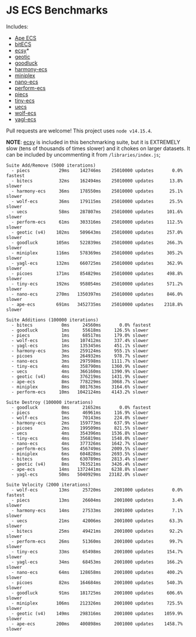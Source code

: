 # JS ECS Benchmarks

Includes:

-   [Ape ECS](https://github.com/fritzy/ape-ecs)
-   [bitECS](https://github.com/NateTheGreatt/bitECS)
-   [ecsy](https://github.com/ecsyjs/ecsy)\*
-   [geotic](https://github.com/ddmills/geotic)
-   [goodluck](https://github.com/piesku/goodluck)
-   [harmony-ecs](https://github.com/3mcd/harmony-ecs)
-   [miniplex](https://github.com/hmans/miniplex)
-   [nano-ecs](https://github.com/noffle/nano-ecs)
-   [perform-ecs](https://github.com/fireveined/perform-ecs)
-   [piecs](https://github.com/sondresj/piecs)
-   [tiny-ecs](https://github.com/bvalosek/tiny-ecs)
-   [uecs](https://github.com/jprochazk/uecs)
-   [wolf-ecs](https://github.com/EnderShadow8/wolf-ecs)
-   [yagl-ecs](https://github.com/yagl/ecs)

Pull requests are welcome! This project uses `node v14.15.4`.

**NOTE**: [ecsy](https://ecsy.io/) is included in this benchmarking suite, but it is EXTREMELY slow (tens of thousands of times slower) and it chokes on larger datasets. It can be included by uncommenting it from `/libraries/index.js`;

```
Suite Add/Remove (5000 iterations)
  - piecs           29ms    142746ms    25010000 updates       0.0% fastest
  - bitecs          32ms    162494ms    25010000 updates      13.8% slower
  - harmony-ecs     36ms    178550ms    25010000 updates      25.1% slower
  - wolf-ecs        36ms    179115ms    25010000 updates      25.5% slower
  - uecs            58ms    287807ms    25010000 updates     101.6% slower
  - perform-ecs     61ms    303316ms    25010000 updates     112.5% slower
  - geotic (v4)    102ms    509643ms    25010000 updates     257.0% slower
  - goodluck       105ms    522839ms    25010000 updates     266.3% slower
  - miniplex       116ms    578369ms    25010000 updates     305.2% slower
  - yagl-ecs       132ms    660725ms    25010000 updates     362.9% slower
  - picoes         171ms    854829ms    25010000 updates     498.8% slower
  - tiny-ecs       192ms    958054ms    25010000 updates     571.2% slower
  - nano-ecs       270ms   1350397ms    25010000 updates     846.0% slower
  - ape-ecs        691ms   3452735ms    25010000 updates    2318.8% slower

Suite Additions (100000 iterations)
  - bitecs           0ms     24560ms       0.0% fastest
  - goodluck         1ms     55618ms     126.5% slower
  - piecs            1ms     68517ms     179.0% slower
  - wolf-ecs         1ms    107412ms     337.4% slower
  - yagl-ecs         1ms    135345ms     451.1% slower
  - harmony-ecs      3ms    259124ms     955.1% slower
  - picoes           3ms    264932ms     978.7% slower
  - nano-ecs         3ms    297598ms    1111.7% slower
  - tiny-ecs         4ms    358790ms    1360.9% slower
  - uecs             4ms    366160ms    1390.9% slower
  - geotic (v4)      4ms    376219ms    1431.9% slower
  - ape-ecs          8ms    778229ms    3068.7% slower
  - miniplex         8ms    801763ms    3164.6% slower
  - perform-ecs     10ms   1042124ms    4143.2% slower

Suite Destroy (100000 iterations)
  - goodluck         0ms     21652ms       0.0% fastest
  - piecs            0ms     46961ms     116.9% slower
  - wolf-ecs         1ms     70143ms     224.0% slower
  - harmony-ecs      2ms    159773ms     637.9% slower
  - picoes           2ms    199509ms     821.5% slower
  - uecs             4ms    354396ms    1536.8% slower
  - tiny-ecs         4ms    356819ms    1548.0% slower
  - nano-ecs         4ms    377326ms    1642.7% slower
  - perform-ecs      5ms    456749ms    2009.5% slower
  - miniplex         6ms    604828ms    2693.5% slower
  - bitecs           6ms    630789ms    2813.4% slower
  - geotic (v4)      8ms    763521ms    3426.4% slower
  - ape-ecs         14ms   1372441ms    6238.8% slower
  - yagl-ecs        50ms   5040929ms   23182.0% slower

Suite Velocity (2000 iterations)
  - wolf-ecs        13ms     25720ms     2001000 updates       0.0% fastest
  - piecs           13ms     26604ms     2001000 updates       3.4% slower
  - harmony-ecs     14ms     27533ms     2001000 updates       7.1% slower
  - uecs            21ms     42006ms     2001000 updates      63.3% slower
  - bitecs          25ms     49421ms     2001000 updates      92.2% slower
  - perform-ecs     26ms     51360ms     2001000 updates      99.7% slower
  - tiny-ecs        33ms     65498ms     2001000 updates     154.7% slower
  - yagl-ecs        34ms     68453ms     2001000 updates     166.2% slower
  - nano-ecs        64ms    128658ms     2001000 updates     400.2% slower
  - picoes          82ms    164684ms     2001000 updates     540.3% slower
  - goodluck        91ms    181725ms     2001000 updates     606.6% slower
  - miniplex       106ms    212326ms     2001000 updates     725.5% slower
  - geotic (v4)    149ms    298316ms     2001000 updates    1059.9% slower
  - ape-ecs        200ms    400898ms     2001000 updates    1458.7% slower
```
